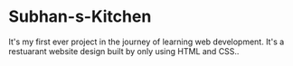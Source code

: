 # Subhan-s-Kitchen
It's my first ever project in the journey of learning web development. It's a restuarant website design built by only using HTML and CSS..
